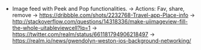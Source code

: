 - Image feed with Peek and Pop functionalities.
  -> Actions: Fav, share, remove
  -> https://dribbble.com/shots/2232768-Travel-app-Place-info
  -> http://stackoverflow.com/questions/14318336/make-uiimageview-fill-the-whole-uitableviewcell?lq=1
  -> https://twitter.com/realm/status/661181794906218497
  -> https://realm.io/news/gwendolyn-weston-ios-background-networking/
